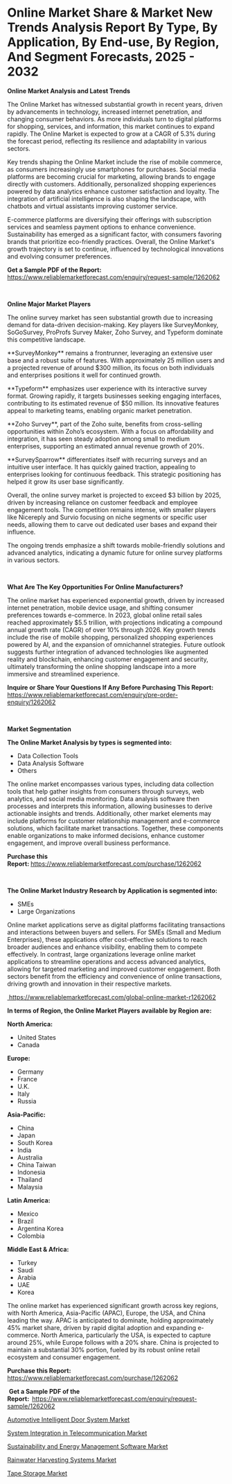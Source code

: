 <p><h1>Online Market Share & Market New Trends Analysis Report By Type, By Application, By End-use, By Region, And Segment Forecasts, 2025 - 2032</h1></p><p><strong>Online Market Analysis and Latest Trends</strong></p>
<p><p>The Online Market has witnessed substantial growth in recent years, driven by advancements in technology, increased internet penetration, and changing consumer behaviors. As more individuals turn to digital platforms for shopping, services, and information, this market continues to expand rapidly. The Online Market is expected to grow at a CAGR of 5.3% during the forecast period, reflecting its resilience and adaptability in various sectors.</p><p>Key trends shaping the Online Market include the rise of mobile commerce, as consumers increasingly use smartphones for purchases. Social media platforms are becoming crucial for marketing, allowing brands to engage directly with customers. Additionally, personalized shopping experiences powered by data analytics enhance customer satisfaction and loyalty. The integration of artificial intelligence is also shaping the landscape, with chatbots and virtual assistants improving customer service.</p><p>E-commerce platforms are diversifying their offerings with subscription services and seamless payment options to enhance convenience. Sustainability has emerged as a significant factor, with consumers favoring brands that prioritize eco-friendly practices. Overall, the Online Market's growth trajectory is set to continue, influenced by technological innovations and evolving consumer preferences.</p></p>
<p><strong>Get a Sample PDF of the Report:&nbsp;</strong> <a href="https://www.reliablemarketforecast.com/enquiry/request-sample/1262062?utm_campaign=1097&utm_medium=2&utm_source=Github&utm_content=ia&utm_term=09032025&utm_id=online">https://www.reliablemarketforecast.com/enquiry/request-sample/1262062</a></p>
<p>&nbsp;</p>
<p><strong>Online Major Market Players</strong></p>
<p><p>The online survey market has seen substantial growth due to increasing demand for data-driven decision-making. Key players like SurveyMonkey, SoGoSurvey, ProProfs Survey Maker, Zoho Survey, and Typeform dominate this competitive landscape.</p><p>**SurveyMonkey** remains a frontrunner, leveraging an extensive user base and a robust suite of features. With approximately 25 million users and a projected revenue of around $300 million, its focus on both individuals and enterprises positions it well for continued growth.</p><p>**Typeform** emphasizes user experience with its interactive survey format. Growing rapidly, it targets businesses seeking engaging interfaces, contributing to its estimated revenue of $50 million. Its innovative features appeal to marketing teams, enabling organic market penetration.</p><p>**Zoho Survey**, part of the Zoho suite, benefits from cross-selling opportunities within Zoho’s ecosystem. With a focus on affordability and integration, it has seen steady adoption among small to medium enterprises, supporting an estimated annual revenue growth of 20%.</p><p>**SurveySparrow** differentiates itself with recurring surveys and an intuitive user interface. It has quickly gained traction, appealing to enterprises looking for continuous feedback. This strategic positioning has helped it grow its user base significantly.</p><p>Overall, the online survey market is projected to exceed $3 billion by 2025, driven by increasing reliance on customer feedback and employee engagement tools. The competition remains intense, with smaller players like Nicereply and Survio focusing on niche segments or specific user needs, allowing them to carve out dedicated user bases and expand their influence.</p><p>The ongoing trends emphasize a shift towards mobile-friendly solutions and advanced analytics, indicating a dynamic future for online survey platforms in various sectors.</p></p>
<p>&nbsp;</p>
<p><strong>What Are The Key Opportunities For Online Manufacturers?</strong></p>
<p><p>The online market has experienced exponential growth, driven by increased internet penetration, mobile device usage, and shifting consumer preferences towards e-commerce. In 2023, global online retail sales reached approximately $5.5 trillion, with projections indicating a compound annual growth rate (CAGR) of over 10% through 2026. Key growth trends include the rise of mobile shopping, personalized shopping experiences powered by AI, and the expansion of omnichannel strategies. Future outlook suggests further integration of advanced technologies like augmented reality and blockchain, enhancing customer engagement and security, ultimately transforming the online shopping landscape into a more immersive and streamlined experience.</p></p>
<p><strong>Inquire or Share Your Questions If Any Before Purchasing This Report:</strong> <a href="https://www.reliablemarketforecast.com/enquiry/pre-order-enquiry/1262062?utm_campaign=1097&utm_medium=2&utm_source=Github&utm_content=ia&utm_term=09032025&utm_id=online">https://www.reliablemarketforecast.com/enquiry/pre-order-enquiry/1262062</a></p>
<p>&nbsp;</p>
<p><strong>Market Segmentation</strong></p>
<p><strong>The Online Market Analysis by types is segmented into:</strong></p>
<p><ul><li>Data Collection Tools</li><li>Data Analysis Software</li><li>Others</li></ul></p>
<p><p>The online market encompasses various types, including data collection tools that help gather insights from consumers through surveys, web analytics, and social media monitoring. Data analysis software then processes and interprets this information, allowing businesses to derive actionable insights and trends. Additionally, other market elements may include platforms for customer relationship management and e-commerce solutions, which facilitate market transactions. Together, these components enable organizations to make informed decisions, enhance customer engagement, and improve overall business performance.</p></p>
<p><strong>Purchase this Report:&nbsp;</strong><a href="https://www.reliablemarketforecast.com/purchase/1262062?utm_campaign=1097&utm_medium=2&utm_source=Github&utm_content=ia&utm_term=09032025&utm_id=online">https://www.reliablemarketforecast.com/purchase/1262062</a></p>
<p>&nbsp;</p>
<p><strong>The Online Market Industry Research by Application is segmented into:</strong></p>
<p><ul><li>SMEs</li><li>Large Organizations</li></ul></p>
<p><p>Online market applications serve as digital platforms facilitating transactions and interactions between buyers and sellers. For SMEs (Small and Medium Enterprises), these applications offer cost-effective solutions to reach broader audiences and enhance visibility, enabling them to compete effectively. In contrast, large organizations leverage online market applications to streamline operations and access advanced analytics, allowing for targeted marketing and improved customer engagement. Both sectors benefit from the efficiency and convenience of online transactions, driving growth and innovation in their respective markets.</p></p>
<p><a href="https://www.reliablemarketforecast.com/global-online-market-r1262062?utm_campaign=1097&utm_medium=2&utm_source=Github&utm_content=ia&utm_term=09032025&utm_id=online">&nbsp;https://www.reliablemarketforecast.com/global-online-market-r1262062</a></p>
<p><strong>In terms of Region, the Online Market Players available by Region are:</strong></p>
<p>
    <p> <strong> North America: </strong>
        <ul>
            <li>United States</li>
            <li>Canada</li>
        </ul>
        </p> 
    <p> <strong> Europe: </strong>
        <ul>
            <li>Germany</li>
            <li>France</li>
            <li>U.K.</li>
            <li>Italy</li>
            <li>Russia</li>
        </ul>
        </p> 
    <p> <strong> Asia-Pacific: </strong>
        <ul>
            <li>China</li>
            <li>Japan</li>
            <li>South Korea</li>
            <li>India</li>
            <li>Australia</li>
            <li>China Taiwan</li>
            <li>Indonesia</li>
            <li>Thailand</li>
            <li>Malaysia</li>
        </ul>
        </p> 
    <p> <strong> Latin America: </strong>
        <ul>
            <li>Mexico</li>
            <li>Brazil</li>
            <li>Argentina Korea</li>
            <li>Colombia</li>
        </ul>
        </p> 
    <p> <strong> Middle East & Africa: </strong>
        <ul>
            <li>Turkey</li>
            <li>Saudi</li>
            <li>Arabia</li>
            <li>UAE</li>
            <li>Korea</li>
        </ul>
    </p>
    </p>
<p><p>The online market has experienced significant growth across key regions, with North America, Asia-Pacific (APAC), Europe, the USA, and China leading the way. APAC is anticipated to dominate, holding approximately 45% market share, driven by rapid digital adoption and expanding e-commerce. North America, particularly the USA, is expected to capture around 25%, while Europe follows with a 20% share. China is projected to maintain a substantial 30% portion, fueled by its robust online retail ecosystem and consumer engagement.</p></p>
<p><strong>Purchase this Report: </strong><a href="https://www.reliablemarketforecast.com/purchase/1262062?utm_campaign=1097&utm_medium=2&utm_source=Github&utm_content=ia&utm_term=09032025&utm_id=online">https://www.reliablemarketforecast.com/purchase/1262062</a></p>
<p>&nbsp;<strong>Get a Sample PDF of the Report:&nbsp;&nbsp;</strong><a href="https://www.reliablemarketforecast.com/enquiry/request-sample/1262062?utm_campaign=1097&utm_medium=2&utm_source=Github&utm_content=ia&utm_term=09032025&utm_id=online">https://www.reliablemarketforecast.com/enquiry/request-sample/1262062</a></p>
<p><strong></strong></p>
<p><p><a href="https://github.com/efialiurca/Market-Research-Report-List-1/blob/main/automotive-intelligent-door-system-market.md?utm_campaign=1097&utm_medium=2&utm_source=Github&utm_content=ia&utm_term=09032025&utm_id=online">Automotive Intelligent Door System Market</a></p><p><a href="https://github.com/bramsklizas/Market-Research-Report-List-1/blob/main/system-integration-in-telecommunication-market.md?utm_campaign=1097&utm_medium=2&utm_source=Github&utm_content=ia&utm_term=09032025&utm_id=online">System Integration in Telecommunication Market</a></p><p><a href="https://github.com/stohllaackdw/Market-Research-Report-List-1/blob/main/sustainability-and-energy-management-software-market.md?utm_campaign=1097&utm_medium=2&utm_source=Github&utm_content=ia&utm_term=09032025&utm_id=online">Sustainability and Energy Management Software Market</a></p><p><a href="https://github.com/noppbebawy/Market-Research-Report-List-1/blob/main/rainwater-harvesting-systems-market.md?utm_campaign=1097&utm_medium=2&utm_source=Github&utm_content=ia&utm_term=09032025&utm_id=online">Rainwater Harvesting Systems Market</a></p><p><a href="https://github.com/motanafraxer/Market-Research-Report-List-1/blob/main/tape-storage-market.md?utm_campaign=1097&utm_medium=2&utm_source=Github&utm_content=ia&utm_term=09032025&utm_id=online">Tape Storage Market</a></p></p>